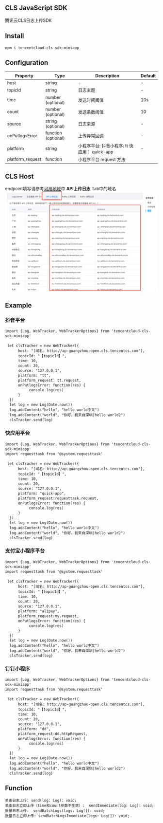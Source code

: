 ## CLS JavaScript SDK

腾讯云CLS日志上传SDK

## Install
```
npm i tencentcloud-cls-sdk-miniapp
```

## Configuration

| Property         | Type                | Description                       | Default |
|------------------|---------------------|-----------------------------------|---------|
| host             | string              | -                                 | -       |
| topicId          | string              | 日志主题                              | -       |
| time             | number (optional)   | 发送时间阈值                            | 10s     |
| count            | number (optional)   | 发送条数阈值                            | 10      |
| source           | string (optional)   | 日志来源                              | -       |
| onPutlogsError   | function (optional) | 上传异常回调                            | -       |
| platform         | string              | 小程序平台: 抖音小程序: tt 快应用： quick-app | -       |
| platform_request | function            | 小程序平台 request 方法                  |         |


## CLS Host


endpoint填写请参考[可用地域](https://cloud.tencent.com/document/product/614/18940#.E5.9F.9F.E5.90.8D)中 **API上传日志** Tab中的域名![image-20230403191435319](https://github.com/TencentCloud/tencentcloud-cls-sdk-js/blob/main/demo.png)


## Example

### 抖音平台
```
import {Log, WebTracker, WebTrackerOptions} from 'tencentcloud-cls-sdk-miniapp'

 let clsTracker = new WebTracker({
      host: "[域名: http://ap-guangzhou-open.cls.tencentcs.com"],
      topicId: "【topicId】",
      time: 10,
      count: 20,
      source: "127.0.0.1",
      platform: "tt",
      platform_request: tt.request,
      onPutlogsError: function(res) {
           console.log(res)
      } 
  })
  let log = new Log(Date.now())
  log.addContent("hello", "hello world中文")
  log.addContent("world", "你好，我来自深圳|hello world2")
  clsTracker.send(log)   
```


### 快应用平台
```
import {Log, WebTracker, WebTrackerOptions} from 'tencentcloud-cls-sdk-miniapp'
import requesttask from '@system.requesttask'

 let clsTracker = new WebTracker({
      host: "[域名: http://ap-guangzhou-open.cls.tencentcs.com"],
      topicId: "【topicId】",
      time: 10,
      count: 20,
      source: "127.0.0.1",
      platform: "quick-app",
      platform_request:requesttask.request,
      onPutlogsError: function(res) {
           console.log(res)
      } 
  })
  let log = new Log(Date.now())
  log.addContent("hello", "hello world中文")
  log.addContent("world", "你好，我来自深圳|hello world2")
  clsTracker.send(log)   
```

### 支付宝小程序平台
```
import {Log, WebTracker, WebTrackerOptions} from 'tencentcloud-cls-sdk-miniapp'
import requesttask from '@system.requesttask'

 let clsTracker = new WebTracker({
      host: "[域名: http://ap-guangzhou-open.cls.tencentcs.com"],
      topicId: "【topicId】",
      time: 10,
      count: 20,
      source: "127.0.0.1",
      platform: "alipay",
      platform_request:my.request,
      onPutlogsError: function(res) {
           console.log(res)
      } 
  })
  let log = new Log(Date.now())
  log.addContent("hello", "hello world中文")
  log.addContent("world", "你好，我来自深圳|hello world2")
  clsTracker.send(log)   
```

### 钉钉小程序

```
import {Log, WebTracker, WebTrackerOptions} from 'tencentcloud-cls-sdk-miniapp'
import requesttask from '@system.requesttask'

 let clsTracker = new WebTracker({
      host: "[域名: http://ap-guangzhou-open.cls.tencentcs.com"],
      topicId: "【topicId】",
      time: 10,
      count: 20,
      source: "127.0.0.1",
      platform: "dd",
      platform_request:dd.httpRequest,
      onPutlogsError: function(res) {
           console.log(res)
      } 
  })
  let log = new Log(Date.now())
  log.addContent("hello", "hello world中文")
  log.addContent("world", "你好，我来自深圳|hello world2")
  clsTracker.send(log)   
```

## Function

```
单条日志上传: send(log: Log): void;
单条日志立即上传（time和count参数不生效）:  sendImmediate(log: Log): void;
批量日志上传:  sendBatchLogs(logs: Log[]): void;
批量日志立即上传: sendBatchLogsImmediate(logs: Log[]): void;
```

